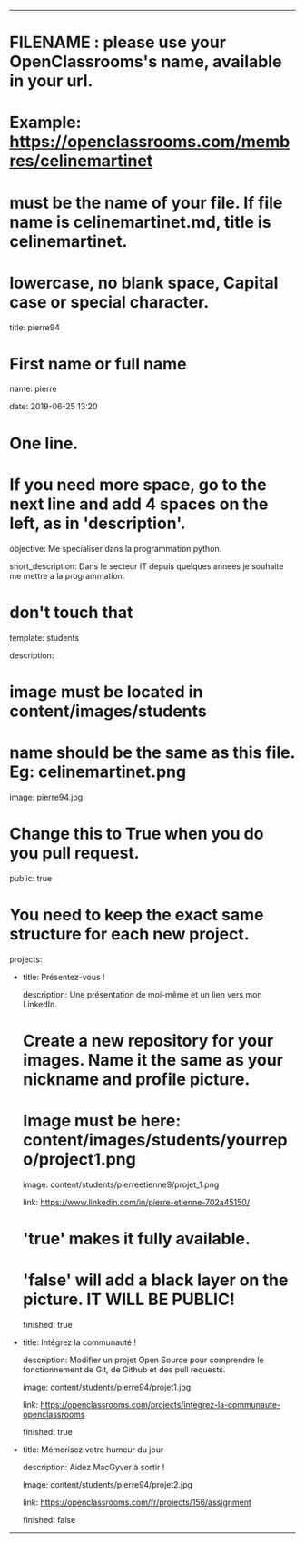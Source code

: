 ﻿---


# FILENAME : please use your OpenClassrooms's name, available in your url.

# Example: https://openclassrooms.com/membres/celinemartinet

# must be the name of your file. If file name is celinemartinet.md, title is celinemartinet.

# lowercase, no blank space, Capital case or special character.

title: pierre94


# First name or full name

name: pierre

date: 2019-06-25 13:20


# One line.

# If you need more space, go to the next line and add 4 spaces on the left, as in 'description'.

objective: Me specialiser dans la programmation python.

short_description: Dans le secteur IT depuis quelques annees je souhaite me mettre a la programmation.


# don't touch that

template: students

description:



# image must be located in content/images/students

# name should be the same as this file. Eg: celinemartinet.png

image: pierre94.jpg


# Change this to True when you do you pull request.

public: true


# You need to keep the exact same structure for each new project.

projects:

  - title: Présentez-vous !

    description: Une présentation de moi-même et un lien vers mon LinkedIn.

    # Create a new repository for your images. Name it the same as your nickname and profile picture.

    # Image must be here: content/images/students/yourrepo/project1.png

    image: content/students/pierreetienne9/projet_1.png

    link: https://www.linkedin.com/in/pierre-etienne-702a45150/

    # 'true' makes it fully available.

    # 'false' will add a black layer on the picture. IT WILL BE PUBLIC!

    finished: true

  - title: Intégrez la communauté !

    description: Modifier un projet Open Source pour comprendre le fonctionnement de Git, de Github et des pull requests. 

    image: content/students/pierre94/projet1.jpg

    link: https://openclassrooms.com/projects/integrez-la-communaute-openclassrooms

    finished: true

  - title: Mémorisez votre humeur du jour

    description: Aidez MacGyver à sortir !

    image: content/students/pierre94/projet2.jpg

    link: https://openclassrooms.com/fr/projects/156/assignment
    
    finished: false

---